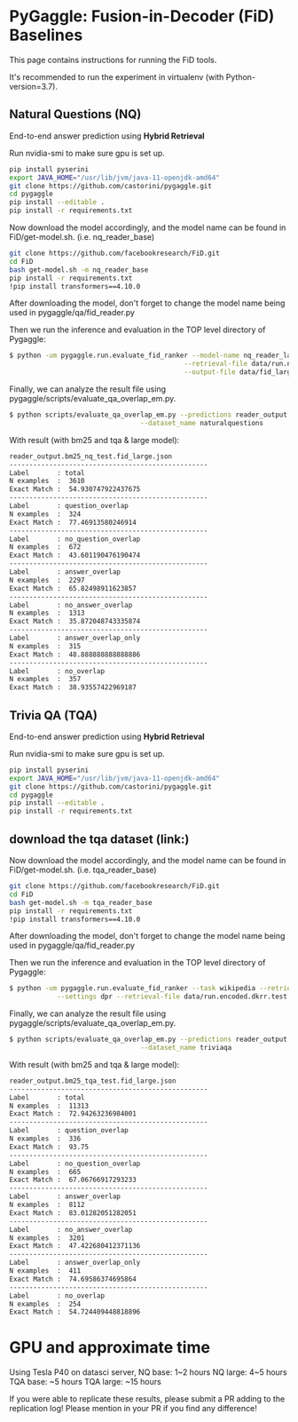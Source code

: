 # PyGaggle: Fusion-in-Decoder (FiD) Baselines

This page contains instructions for running the FiD tools.

It's recommended to run the experiment in virtualenv (with Python-version=3.7).

## Natural Questions (NQ)
End-to-end answer prediction using **Hybrid Retrieval**

Run nvidia-smi to make sure gpu is set up.
```bash
pip install pyserini
export JAVA_HOME="/usr/lib/jvm/java-11-openjdk-amd64"
git clone https://github.com/castorini/pygaggle.git 
cd pygaggle
pip install --editable .
pip install -r requirements.txt
```

Now download the model accordingly, and the model name can be found in FiD/get-model.sh. (i.e. nq_reader_base)

```bash
git clone https://github.com/facebookresearch/FiD.git
cd FiD
bash get-model.sh -m nq_reader_base
pip install -r requirements.txt
!pip install transformers==4.10.0
```

After downloading the model, don't forget to change the model name being used in pygaggle/qa/fid_reader.py

Then we run the inference and evaluation in the TOP level directory of Pygaggle:
```bash
$ python -um pygaggle.run.evaluate_fid_ranker --model-name nq_reader_large \
                                            --retrieval-file data/run.nq-test.dkrr.gar.hybrid.json \
                                            --output-file data/fid_large.dkrr.gar.hybrid.out
```

Finally, we can analyze the result file using pygaggle/scripts/evaluate_qa_overlap_em.py.

```bash
$ python scripts/evaluate_qa_overlap_em.py --predictions reader_output.nq_test.fid_base.json \
                                 --dataset_name naturalquestions
```

With result (with bm25 and tqa & large model):

```bash
reader_output.bm25_nq_test.fid_large.json
--------------------------------------------------
Label       : total
N examples  :  3610
Exact Match :  54.930747922437675
--------------------------------------------------
Label       : question_overlap
N examples  :  324
Exact Match :  77.46913580246914
--------------------------------------------------
Label       : no_question_overlap
N examples  :  672
Exact Match :  43.601190476190474
--------------------------------------------------
Label       : answer_overlap
N examples  :  2297
Exact Match :  65.82498911623857
--------------------------------------------------
Label       : no_answer_overlap
N examples  :  1313
Exact Match :  35.872048743335874
--------------------------------------------------
Label       : answer_overlap_only
N examples  :  315
Exact Match :  48.888888888888886
--------------------------------------------------
Label       : no_overlap
N examples  :  357
Exact Match :  38.93557422969187
```


## Trivia QA (TQA)
End-to-end answer prediction using **Hybrid Retrieval**

Run nvidia-smi to make sure gpu is set up.
```bash
pip install pyserini
export JAVA_HOME="/usr/lib/jvm/java-11-openjdk-amd64"
git clone https://github.com/castorini/pygaggle.git 
cd pygaggle
pip install --editable .
pip install -r requirements.txt
```

## download the tqa dataset (link:)

Now download the model accordingly, and the model name can be found in FiD/get-model.sh. (i.e. tqa_reader_base)

```bash
git clone https://github.com/facebookresearch/FiD.git
cd FiD
bash get-model.sh -m tqa_reader_base
pip install -r requirements.txt
!pip install transformers==4.10.0
```

After downloading the model, don't forget to change the model name being used in pygaggle/qa/fid_reader.py

Then we run the inference and evaluation in the TOP level directory of Pygaggle:
```bash
$ python -um pygaggle.run.evaluate_fid_ranker --task wikipedia --retriever score --reader fid \
            --settings dpr --retrieval-file data/run.encoded.dkrr.test.json --topk-em 100
```


Finally, we can analyze the result file using pygaggle/scripts/evaluate_qa_overlap_em.py.

```bash
$ python scripts/evaluate_qa_overlap_em.py --predictions reader_output.bm25_tqa_test.fid_large.json \
                                 --dataset_name triviaqa
```

With result (with bm25 and tqa & large model):

```bash
reader_output.bm25_tqa_test.fid_large.json
--------------------------------------------------
Label       : total
N examples  :  11313
Exact Match :  72.94263236984001
--------------------------------------------------
Label       : question_overlap
N examples  :  336
Exact Match :  93.75
--------------------------------------------------
Label       : no_question_overlap
N examples  :  665
Exact Match :  67.06766917293233
--------------------------------------------------
Label       : answer_overlap
N examples  :  8112
Exact Match :  83.01282051282051
--------------------------------------------------
Label       : no_answer_overlap
N examples  :  3201
Exact Match :  47.422680412371136
--------------------------------------------------
Label       : answer_overlap_only
N examples  :  411
Exact Match :  74.69586374695864
--------------------------------------------------
Label       : no_overlap
N examples  :  254
Exact Match :  54.724409448818896
```


# GPU and approximate time
Using Tesla P40 on datasci server, 
NQ base: 1~2 hours
NQ large: 4~5 hours
TQA base: ~5 hours
TQA large: ~15 hours

If you were able to replicate these results, please submit a PR adding to the replication log! Please mention in your PR if you find any difference!



